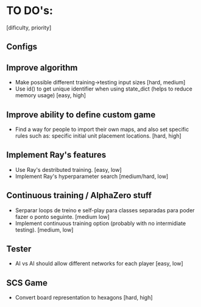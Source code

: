 # TO DO's:

[dificulty, priority]


## Configs

## Improve algorithm
- Make possible different training->testing input sizes [hard, medium]
- Use id() to get unique identifier when using state_dict (helps to reduce memory usage) [easy, high]

## Improve ability to define custom game
- Find a way for people to import their own maps, and also set specific rules such as: specific initial unit placement locations. [hard, high]

## Implement Ray's features
- Use Ray's destributed training. [easy, low]
- Implement Ray's hyperparameter search [medium/hard, low]

## Continuous training / AlphaZero stuff
- Serparar loops de treino e self-play para classes separadas para poder fazer o ponto seguinte. [medium low]
- Implement continuous training option (probably with no intermidiate testing). [medium, low]

## Tester
- AI vs AI should allow different networks for each player [easy, low]

## SCS Game
- Convert board representation to hexagons [hard, high]

